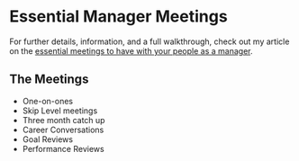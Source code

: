 # Essential Manager Meetings
For further details, information, and a full walkthrough, check out my article on the [essential meetings to have with your people as a manager](https://ajahne.github.io/blog/leadership/2019/07/24/essential-meetings-to-have-with-your-people-as-a-manager.html).

## The Meetings
- One-on-ones
- Skip Level meetings
- Three month catch up
- Career Conversations
- Goal Reviews
- Performance Reviews
